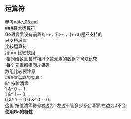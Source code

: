 **运算符**
-
参考[note_05.md](note_05.md)  
###算术运算符  
    Go语言里没有前置的++，和-- ，(++a)是不支持的  
    只支持后置  
    比较运算符  
    用 == 比较数组  
        ·相同维数且含有相同个数元素的数组才可以比较  
        ·每个元素都相同才相等   
    数组比较要注意   
###位运算的差异：   
    &^ 按位清零  
    1 &^ 0 -- 1  
    1 &^ 1 -- 0  
    0 &^ 1 -- 0
    0 &^ 0 -- 0   
    这里 按位清零符号右边为1 左边不管多少都会清零 左边为0不会   
**使用Go的特性**